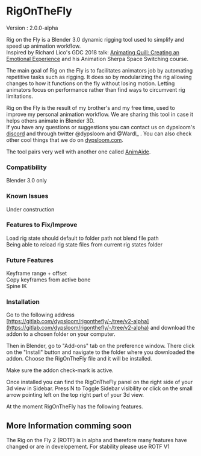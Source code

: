 # RigOnTheFly
Version : 2.0.0-alpha

Rig on the Fly is a Blender 3.0 dynamic rigging tool used to simplify and speed up animation workflow.  
Inspired by Richard Lico's GDC 2018 talk: [Animating Quill: Creating an Emotional Experience](https://www.youtube.com/watch?v=u3CzLVpuE4k&t=2011s) and his Animation Sherpa Space Switching course.  
  
The main goal of Rig on the Fly is to facilitates animators job by automating repetitive tasks such as rigging. It does so by modularizing the rig allowing changes to how it functions on the fly without losing motion. Letting animators focus on performance rather than find ways to circumvent rig limitations.

Rig on the Fly is the result of my brother's and my free time, used to improve my personal animation workflow. We are sharing this tool in case it helps others animate in Blender 3D.  
If you have any questions or suggestions you can contact us on dypsloom's [discord](https://discord.gg/guN9QXn) and through twitter @dypsloom and @Wardl_ .
You can also check other cool things that we do on [dypsloom.com](https://dypsloom.com/).

The tool pairs very well with another one called [AnimAide](https://github.com/aresdevo/animaide).  

### Compatibility
Blender 3.0 only

### Known Issues   
Under construction 

### Features to Fix/Improve 
Load rig state should default to folder path not blend file path  
Being able to reload rig state files from current rig states folder  

### Future Features 
Keyframe range + offset  
Copy keyframes from active bone  
Spine IK  

### Installation
Go to the following address [https://gitlab.com/dypsloom/rigonthefly/-/tree/v2-alpha](https://gitlab.com/dypsloom/rigonthefly/-/tree/v2-alpha) and download the addon to a chosen folder on your computer.   

Then in Blender, go to "Add-ons" tab on the preference window. There click on the "Install" button and navigate to the folder where you downloaded the addon. Choose the RigOnTheFly file and it will be installed.

Make sure the addon check-mark is active.

Once installed you can find the RigOnTheFly panel on the right side of your 3d view in Sidebar. Press N to Toggle Sidebar visibility or click on the small arrow pointing left on the top right part of your 3d view.

At the moment RigOnTheFly has the following features. 

## More Information comming soon

The Rig on the Fly 2 (ROTF) is in alpha and therefore many features have changed or are in developement. For stability please use ROTF V1

